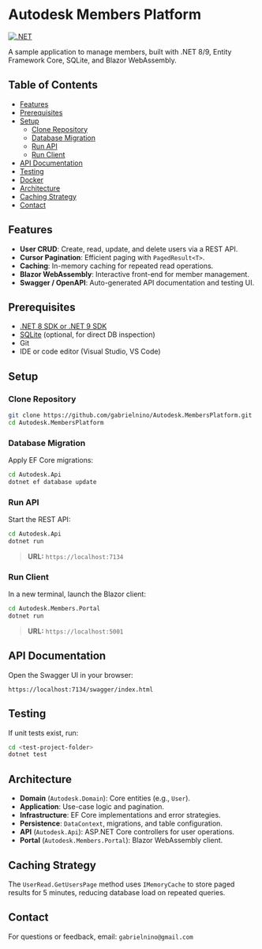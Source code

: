 # Autodesk Members Platform

[![.NET](https://img.shields.io/badge/.NET-8%2F9-blue)](https://dotnet.microsoft.com/)

A sample application to manage members, built with .NET 8/9, Entity Framework Core, SQLite, and Blazor WebAssembly.

## Table of Contents

- [Features](#features)
- [Prerequisites](#prerequisites)
- [Setup](#setup)
  - [Clone Repository](#clone-repository)
  - [Database Migration](#database-migration)
  - [Run API](#run-api)
  - [Run Client](#run-client)
- [API Documentation](#api-documentation)
- [Testing](#testing)
- [Docker](#docker)
- [Architecture](#architecture)
- [Caching Strategy](#caching-strategy)
- [Contact](#contact)

## Features

- **User CRUD**: Create, read, update, and delete users via a REST API.
- **Cursor Pagination**: Efficient paging with `PagedResult<T>`.
- **Caching**: In-memory caching for repeated read operations.
- **Blazor WebAssembly**: Interactive front-end for member management.
- **Swagger / OpenAPI**: Auto-generated API documentation and testing UI.

## Prerequisites

- [.NET 8 SDK or .NET 9 SDK](https://dotnet.microsoft.com/download)
- [SQLite](https://www.sqlite.org/download.html) (optional, for direct DB inspection)
- Git
- IDE or code editor (Visual Studio, VS Code)

## Setup

### Clone Repository

```bash
git clone https://github.com/gabrielnino/Autodesk.MembersPlatform.git
cd Autodesk.MembersPlatform
```

### Database Migration

Apply EF Core migrations:

```bash
cd Autodesk.Api
dotnet ef database update
```

### Run API

Start the REST API:

```bash
cd Autodesk.Api
dotnet run
```

> **URL:** `https://localhost:7134`

### Run Client

In a new terminal, launch the Blazor client:

```bash
cd Autodesk.Members.Portal
dotnet run
```

> **URL:** `https://localhost:5001`

## API Documentation

Open the Swagger UI in your browser:

```text
https://localhost:7134/swagger/index.html
```

## Testing

If unit tests exist, run:

```bash
cd <test-project-folder>
dotnet test
```

## Architecture

- **Domain** (`Autodesk.Domain`): Core entities (e.g., `User`).
- **Application**: Use-case logic and pagination.
- **Infrastructure**: EF Core implementations and error strategies.
- **Persistence**: `DataContext`, migrations, and table configuration.
- **API** (`Autodesk.Api`): ASP.NET Core controllers for user operations.
- **Portal** (`Autodesk.Members.Portal`): Blazor WebAssembly client.

## Caching Strategy

The `UserRead.GetUsersPage` method uses `IMemoryCache` to store paged results for 5 minutes, reducing database load on repeated queries.

## Contact

For questions or feedback, email: `gabrielnino@gmail.com`
